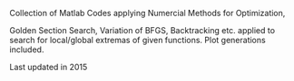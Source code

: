 Collection of Matlab Codes applying Numercial Methods for Optimization, 

Golden Section Search, Variation of BFGS, Backtracking etc. applied to search for local/global extremas of given functions.
Plot generations included.

Last updated in 2015
